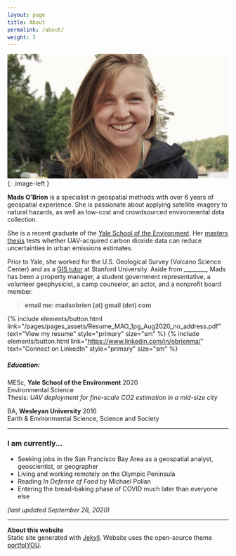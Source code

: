 ```yaml
---
layout: page
title: About
permalink: /about/
weight: 3
---
```

<style type="text/css">
.image-left {
	display: block; 
	padding-right: 15px;
	float: left;
}
</style>

![A photo of me](/myassets/columbia_summer_600x296.jpg){: .image-left }

**Mads O'Brien** is a specialist in geospatial methods with over 6 years of geospatial experience. She is passionate about applying satellite imagery to natural hazards, as well as low-cost and crowdsourced environmental data collection. 


She is a recent graduate of the [Yale School of the Environment](https://environment.yale.edu/). Her [masters thesis](www.google.com) tests whether UAV-acquired carbon dioxide data can reduce uncertainties in urban emissions estimates. 

Prior to Yale, she worked for the U.S. Geological Survey (Volcano Science Center) and as a [GIS tutor](gis.stanford.edu) at Stanford University. Aside from ________,  Mads has been a property manager, a student government representative, a volunteer geophysicist, a camp counselor, an actor, and a nonprofit board member.

> **email me: madsobrien (at) gmail (dot) com**  

{% include elements/button.html link="/pages/pages_assets/Resume_MAO_1pg_Aug2020_no_address.pdf" text="View my resume" style="primary" size="sm" %} {% include elements/button.html link="https://www.linkedin.com/in/obrienma/" text="Connect on LinkedIn" style="primary" size="sm" %}


##### Education: #####
MESc, **Yale School of the Environment** 2020  
Environmental Science  
Thesis: _UAV deployment for fine-scale CO2 estimation in a mid-size city_  

BA, **Wesleyan University** 2016  
Earth & Environmental Science, Science and Society

---

### I am currently... ###
* Seeking jobs in the San Francisco Bay Area as a geospatial analyst, geoscientist, or geographer
* Living and working remotely on the Olympic Peninsula
* Reading _In Defense of Food_ by Michael Pollan
* Entering the bread-baking phase of COVID much later than everyone else

_(last updated September 28, 2020)_

---
**About this website**  
Static site generated with [Jekyll](https://jekyllrb.com/). Website uses the open-source theme [portfolYOU](https://github.com/YoussefRaafatNasry/portfolYOU). 


